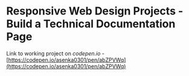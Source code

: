 # Responsive Web Design Projects - Build a Technical Documentation Page

Link to working project on _codepen.io_ - [https://codepen.io/asenka0301/pen/abZPVWq](https://codepen.io/asenka0301/pen/abZPVWq)